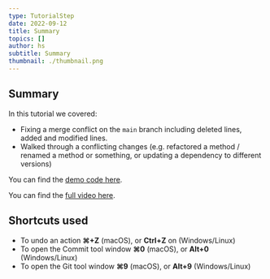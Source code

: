 ```yaml
---
type: TutorialStep
date: 2022-09-12
title: Summary
topics: []
author: hs
subtitle: Summary
thumbnail: ./thumbnail.png
---
```


## Summary

In this tutorial we covered:
- Fixing a merge conflict on the `main` branch including deleted lines, added and modified lines.
- Walked through a conflicting changes (e.g. refactored a method / renamed a method or something, or updating a dependency to different versions)

You can find the [demo code here](https://github.com/mlvandijk/gitdemo).

You can find the [full video here](https://www.youtube.com/watch?v=bPX9VHjviEM).

## Shortcuts used

- To undo an action **⌘+Z** (macOS), or **Ctrl+Z** on (Windows/Linux)
- To open the Commit tool window **⌘0** (macOS), or **Alt+0** (Windows/Linux)
- To open the Git tool window **⌘9** (macOS), or **Alt+9** (Windows/Linux)
